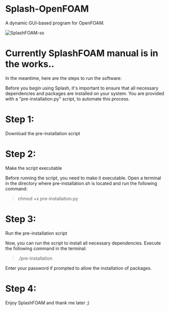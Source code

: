 # Splash-OpenFOAM
A dynamic GUI-based program for OpenFOAM.

![SplashFOAM-ss](https://github.com/mohamedalysayed/Splash-OpenFOAM/assets/11530653/524fba49-24b4-49d9-940d-dd4566e7cd33)

# Currently SplashFOAM manual is in the works..
In the meantime, here are the steps to run the software: 

Before you begin using Splash, it's important to ensure that all necessary dependencies and packages are installed on your system. You are provided with a "pre-installation.py" script, to automate this process.

Step 1: 
=======
Download the pre-installation script

Step 2: 
=======
Make the script executable

Before running the script, you need to make it executable. Open a terminal in the directory where pre-installation.sh is located and run the following command: 
> chmod +x pre-installation.py

Step 3:
=======
Run the pre-installation script

Now, you can run the script to install all necessary dependencies. Execute the following command in the terminal:
> ./pre-installation

Enter your password if prompted to allow the installation of packages.

Step 4:
======= 
Enjoy SplashFOAM and thank me later ;)
